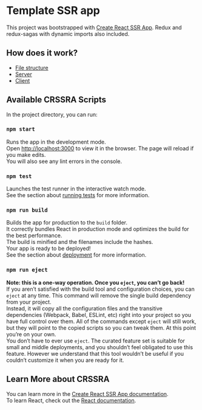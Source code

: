 # Template SSR app
This project was bootstrapped with [Create React SSR App](https://github.com/trustworktech/create-react-ssr-app).
Redux and redux-sagas with dynamic imports also included.

## How does it work?
- [File structure](https://github.com/gigafiga21/template-node-ssr/wiki/File-structure)
- [Server](https://github.com/gigafiga21/template-node-ssr/wiki/Server)
- [Client](https://github.com/gigafiga21/template-node-ssr/wiki/Client)

## Available CRSSRA Scripts
In the project directory, you can run:

### `npm start`
Runs the app in the development mode.<br>
Open [http://localhost:3000](http://localhost:3000) to view it in the browser.
The page will reload if you make edits.<br>
You will also see any lint errors in the console.

### `npm test`
Launches the test runner in the interactive watch mode.<br>
See the section about [running tests](https://create-react-ssr-app.dev/docs/running-tests) for more information.

### `npm run build`
Builds the app for production to the `build` folder.<br>
It correctly bundles React in production mode and optimizes the build for the best performance.  
The build is minified and the filenames include the hashes.<br>
Your app is ready to be deployed!  
See the section about [deployment](https://create-react-ssr-app.dev/docs/deployment) for more information.

### `npm run eject`
**Note: this is a one-way operation. Once you `eject`, you can’t go back!**  
If you aren’t satisfied with the build tool and configuration choices, you can `eject` at any time. This command will remove the single build dependency from your project.  
Instead, it will copy all the configuration files and the transitive dependencies (Webpack, Babel, ESLint, etc) right into your project so you have full control over them. All of the commands except `eject` will still work, but they will point to the copied scripts so you can tweak them. At this point you’re on your own.  
You don’t have to ever use `eject`. The curated feature set is suitable for small and middle deployments, and you shouldn’t feel obligated to use this feature. However we understand that this tool wouldn’t be useful if you couldn’t customize it when you are ready for it.

## Learn More about CRSSRA
You can learn more in the [Create React SSR App documentation](https://create-react-ssr-app.dev/docs/getting-started).  
To learn React, check out the [React documentation](https://reactjs.org/).
